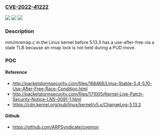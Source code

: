 ### [CVE-2022-41222](https://cve.mitre.org/cgi-bin/cvename.cgi?name=CVE-2022-41222)
![](https://img.shields.io/static/v1?label=Product&message=n%2Fa&color=blue)
![](https://img.shields.io/static/v1?label=Version&message=n%2Fa&color=blue)
![](https://img.shields.io/static/v1?label=Vulnerability&message=n%2Fa&color=brighgreen)

### Description

mm/mremap.c in the Linux kernel before 5.13.3 has a use-after-free via a stale TLB because an rmap lock is not held during a PUD move.

### POC

#### Reference
- http://packetstormsecurity.com/files/168466/Linux-Stable-5.4-5.10-Use-After-Free-Race-Condition.html
- http://packetstormsecurity.com/files/171005/Kernel-Live-Patch-Security-Notice-LNS-0091-1.html
- https://cdn.kernel.org/pub/linux/kernel/v5.x/ChangeLog-5.13.3

#### Github
- https://github.com/ARPSyndicate/cvemon

